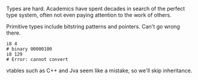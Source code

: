 Types are hard. Academics have spent decades in search of the perfect type system, often not even paying attention to the work of others.

Primitive types include bitstring patterns and pointers. Can't go wrong there.
```
i8 4
# binary 00000100
i8 129
# Error: cannot convert
```

vtables such as C++ and Jva seem like a mistake, so we'll skip inheritance.
